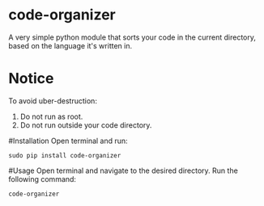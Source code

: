 # code-organizer
A very simple python module that sorts your code in the current directory, based on the language it's written in.

# Notice
To avoid uber-destruction:
1. Do not run as root.
2. Do not run outside your code directory.


#Installation
Open terminal and run:

    sudo pip install code-organizer


#Usage
Open terminal and navigate to the desired directory. 
Run the following command:

    code-organizer
    


